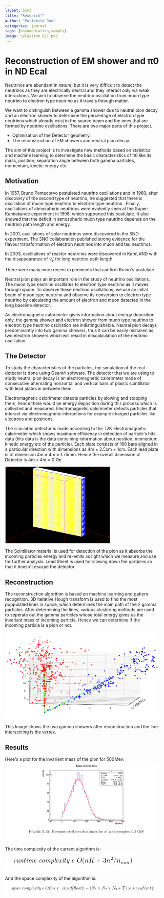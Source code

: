 ```yaml
---
layout: post
title: "Research!"
author: "Parismita Das"
categories: journal
tags: [documentation,sample]
image: Selection_027.png
---
```


# Reconstruction of EM shower and π0 in ND Ecal

Neutrinos are abundant in nature, but it is very difficult to detect the neutrinos as
they are electrically neutral and they interact only via weak interactions. We aim
to observe the neutrino oscillation from muon type neutrino to electron type neutrino 
as it travels through matter.

We want to distinguish between a gamma shower due to neutral pion decay and an electron 
shower to determine the percentage of electron type neutrinos which already exist in the
source beam and the ones that are formed by neutrino oscillations. There are two major parts of 
this project. 
* Optimisation of the Detector geometry. 
* The reconstruction of EM showers and neutral pion decay.

The aim of this project is to investigate new methods based on statistics and machine
learning to determine the basic characteristics of π0 like its mass, position, separation
angle between both gamma particles, momentum, kinetic energy etc.

## Motivation
In 1957, Bruno Pontecorvo postulated neutrino oscillations and in 1960, after discovery of the second type of neutrino, he suggested that there is oscillation of muon type neutrino to electron type neutrino . Finally, oscillations of atmospheric neutrinos were evidently seen at the Super-Kamiokande experiment in 1998, which supported this postulate. It also showed that the deficit in atmospheric muon type neutrino depends on the neutrino path length and energy.
 
 In 2001, oscillations of solar neutrinos were discovered in the SNO experiment. The SNO collaboration published strong evidence for the flavour transformation of electron neutrinos into muon and tau neutrinos.
 
 In 2003, oscillations of reactor neutrinos were discovered in KamLAND with the disappearance of $\bar\nu_e$ for long neutrino path length. 
 
There were many more recent experiments that confirm Bruno's postulate. 
 
Neutral pion plays an important role in the study of neutrino oscillations. The muon type neutrino  oscillates to electron type neutrino as it moves through space. To observe these neutrino oscillations, we use an initial beam of muon type neutrino and observe its conversion to electron type neutrino by calculating the amount of electron and muon detected in the long baseline detector. 

As electromagnetic calorimeter gives information about energy deposition only, the gamma shower and electron shower from muon type neutrino to electron type neutrino oscillation are indistinguishable. Neutral pion decays predominantly into two gamma showers, thus it can be easily mistaken as two electron showers which will result in miscalculation of the neutrino oscillation.

## The Detector 

To study the characteristics of the particles, the simulation of the real detector is done using Geant4 software. The detector that we are using to study neutral pion decay is an electromagnetic calorimeter made of consecutive alternating horizontal and vertical bars of plastic scintillator with lead plates in between them.

Electromagnetic calorimeter detects particles by slowing and stopping them, hence there would be energy deposition during this process which is collected and measured. Electromagnetic calorimeter detects particles that interact via electromagnetic interactions for example charged particles like electrons and positrons.

The simulated detector is made according to the T2K Electromagnetic calorimeter which shows maximum efficiency in detection of particle's hits data (hits data is the data containing information about position, momentum, kinetic energy etc of the particle). Each plate consists of 160 bars aligned in a particular direction with dimensions as 4m × 2.5cm × 1cm. Each lead plate is of dimension 4m × 4m × 1.75mm. Hence the overall dimension of Detector is 4m × 4m × 0.7m

<img src="../assets/img/detector.png">

The Scintillator material is used for detection of the pion as it absorbs the incoming particles energy and re-emits as light which we measure and use for further analysis. Lead Sheet is used for slowing down the particles so that it doesn't escape the detector.

## Reconstruction

The reconstruction algorithm is based on machine learning and pattern recognition. 3D Iterative Hough transform is used to find the most poppulated lines in space, which determines the main path of the 2 gamma particles. After determining the lines, various clustering methods are used to seperate out the gamma particles whose total energy gives us the invariant mass of incoming particle. Hence we can determine if the incoming particle is a pion or not.

<img src="../assets/img/pion.png">

This Image shows the two gamma showers after reconstruction and the line intersecting is the vertex.

## Results

Here's a plot for the invarient mass of the pion for 500Mev:
<img src="../assets/img/mass2.png">

The time complexity of the current algorithm is:
<img src="../assets/img/time.png">

And the space complexity of the algorithm is:
<img src="../assets/img/space.png">


